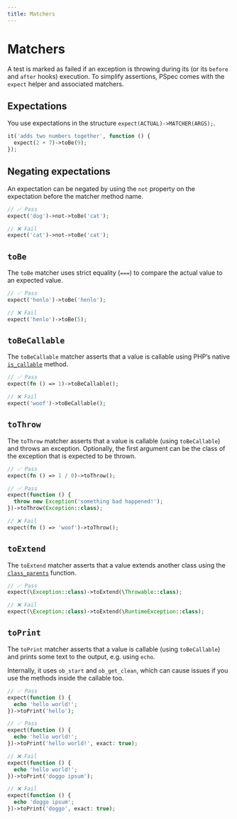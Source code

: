 ```yaml
---
title: Matchers
---
```


# Matchers

A test is marked as failed if an exception is throwing during its (or its
`before` and `after` hooks) execution. To simplify assertions, PSpec
comes with the `expect` helper and associated matchers.

## Expectations

You use expectations in the structure `expect(ACTUAL)->MATCHER(ARGS);`.

```php
it('adds two numbers together', function () {
  expect(2 + 7)->toBe(9);
});
```

## Negating expectations

An expectation can be negated by using the `not` property on the
expectation before the matcher method name.

```php
// ✅ Pass
expect('dog')->not->toBe('cat');

// ❌ Fail
expect('cat')->not->toBe('cat');
```

## `toBe`

The `toBe` matcher uses strict equality (`===`) to compare the actual
value to an expected value.

```php
// ✅ Pass
expect('henlo')->toBe('henlo');

// ❌ Fail
expect('henlo')->toBe(5);
```

## `toBeCallable`

The `toBeCallable` matcher asserts that a value is callable using PHP’s
native [`is_callable`][is_callable] method.

[is_callable]: https://www.php.net/manual/en/function.is-callable.php

```php
// ✅ Pass
expect(fn () => 1)->toBeCallable();

// ❌ Fail
expect('woof')->toBeCallable();
```

## `toThrow`

The `toThrow` matcher asserts that a value is callable (using
`toBeCallable`) and throws an exception. Optionally, the first argument
can be the class of the exception that is expected to be thrown.

```php
// ✅ Pass
expect(fn () => 1 / 0)->toThrow();

// ✅ Pass
expect(function () {
  throw new Exception('something bad happened!');
})->toThrow(Exception::class);

// ❌ Fail
expect(fn () => 'woof')->toThrow();
```

## `toExtend`

The `toExtend` matcher asserts that a value extends another class using
the [`class_parents`][class_parents] function.

[class_parents]: https://www.php.net/manual/en/function.class-parents

```php
// ✅ Pass
expect(\Exception::class)->toExtend(\Throwable::class);

// ❌ Fail
expect(\Exception::class)->toExtend(\RuntimeException::class);
```

## `toPrint`

The `toPrint` matcher asserts that a value is callable (using
`toBeCallable`) and prints some text to the output, e.g. using `echo`.

Internally, it uses `ob_start` and `ob_get_clean`, which can cause issues
if you use the methods inside the callable too.

```php
// ✅ Pass
expect(function () {
  echo 'hello world!';
})->toPrint('hello');

// ✅ Pass
expect(function () {
  echo 'hello world!';
})->toPrint('hello world!', exact: true);

// ❌ Fail
expect(function () {
  echo 'hello world!';
})->toPrint('doggo ipsum');

// ❌ Fail
expect(function () {
  echo 'doggo ipsum';
})->toPrint('doggo', exact: true);
```

